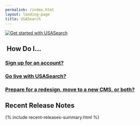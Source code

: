 ```yaml
---
permalink: /index.html
layout: landing-page
title: USASearch
---
```


<div class="banner">
  <a href="http://search.usa.gov/affiliates/home">
    <img src="http://f22818b4dfc10241d8a3-f1564c64756a8cfee25b6b19953b1d23.r31.cf2.rackcdn.com/get-started.jpg" class="img-polaroid" alt="Get started with USASearch" />
  </a>
</div>

## <i class="icon-question-sign"></i>&nbsp;How Do I...

### [Sign up for an account?](/manual/add-site.html)
### [Go live with USASearch?](/blog/go-live.html)
### [Prepare for a redesign, move to a new CMS, or both?](/blog/redesign.html)

## Recent Release Notes

{% include recent-releases-summary.html %}
